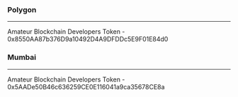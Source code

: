 ### Polygon
---
Amateur Blockchain Developers Token - 0x8550AA87b376D9a10492D4A9DFDDc5E9F01E84d0


### Mumbai
---
Amateur Blockchain Developers Token - 0x5AADe50B46c636259CE0E116041a9ca35678CE8a
